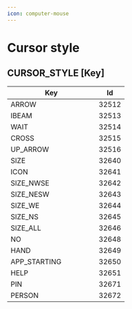 ```yaml
---
icon: computer-mouse
---
```


# Cursor style

## CURSOR\_STYLE \[Key]

<table><thead><tr><th width="189">Key</th><th>Id</th></tr></thead><tbody><tr><td>ARROW</td><td>32512</td></tr><tr><td>IBEAM</td><td>32513</td></tr><tr><td>WAIT</td><td>32514</td></tr><tr><td>CROSS</td><td>32515</td></tr><tr><td>UP_ARROW</td><td>32516</td></tr><tr><td>SIZE</td><td>32640</td></tr><tr><td>ICON</td><td>32641</td></tr><tr><td>SIZE_NWSE</td><td>32642</td></tr><tr><td>SIZE_NESW</td><td>32643</td></tr><tr><td>SIZE_WE</td><td>32644</td></tr><tr><td>SIZE_NS</td><td>32645</td></tr><tr><td>SIZE_ALL</td><td>32646</td></tr><tr><td>NO</td><td>32648</td></tr><tr><td>HAND</td><td>32649</td></tr><tr><td>APP_STARTING</td><td>32650</td></tr><tr><td>HELP</td><td>32651</td></tr><tr><td>PIN</td><td>32671</td></tr><tr><td>PERSON</td><td>32672</td></tr></tbody></table>
